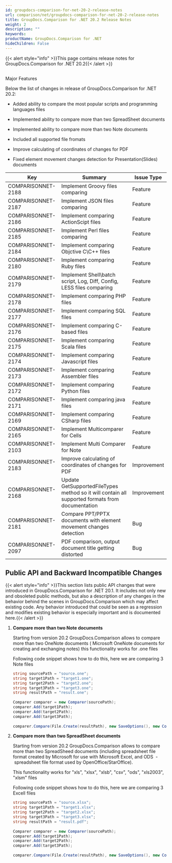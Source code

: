 ```yaml
---
id: groupdocs-comparison-for-net-20-2-release-notes
url: comparison/net/groupdocs-comparison-for-net-20-2-release-notes
title: GroupDocs.Comparison for .NET 20.2 Release Notes
weight: 2
description: ""
keywords: 
productName: GroupDocs.Comparison for .NET
hideChildren: False
---
```

{{< alert style="info" >}}This page contains release notes for GroupDocs.Comparison for .NET 20.2{{< /alert >}}

##   
Major Features

Below the list of changes in release of GroupDocs.Comparison for .NET 20.2:

*   Added ability to compare the most popular scripts and programming languages files 
*   Implemented ability to compare more than two SpreadSheet documents
*   Implemented ability to compare more than two Note documents
*   Included all supported file fromats
    
*   Improve calculating of coordinates of changes for PDF
*   Fixed element movement changes detection for Presentation(Slides) documents
    

| Key | Summary | Issue Type |
| --- | --- | --- |
| COMPARISONNET-2188  | Implement Groovy files comparing | Feature |
| COMPARISONNET-2187  | Implement JSON files comparing | Feature |
| COMPARISONNET-2186  | Implement comparing ActionScipt files | Feature |
| COMPARISONNET-2185 | Implement Perl files comparing | Feature |
| COMPARISONNET-2184  | Implement comparing Objctive C\\C++ files | Feature |
| COMPARISONNET-2180  | Implement comparing Ruby files | Feature |
| COMPARISONNET-2179  | Implement Shell\\batch script, Log, Diff, Config, LESS files comparing | Feature |
| COMPARISONNET-2178  | Implement comparing PHP files | Feature |
| COMPARISONNET-2177  | Implement comparing SQL files | Feature |
| COMPARISONNET-2176  | Implement comparing C-based files | Feature |
| COMPARISONNET-2175  | Implement comparing Scala files | Feature |
| COMPARISONNET-2174  | Implement comparing Javascript files | Feature |
| COMPARISONNET-2173  | Implement comparing Assembler files | Feature |
| COMPARISONNET-2172  | Implement comparing Python files | Feature |
| COMPARISONNET-2171  | Implement comparing java files | Feature |
| COMPARISONNET-2169 | Implement comparing CSharp files | Feature |
| COMPARISONNET-2165  | Implement Multicomparer for Cells | Feature |
| COMPARISONNET-2103  | Implement Multi Comparer for Note | Feature |
| COMPARISONNET-2183  | Improve calculating of coordinates of changes for PDF | Improvement |
| COMPARISONNET-2168  | Update GetSupportedFileTypes method so it will contain all supported formats from documentation | Improvement |
| COMPARISONNET-2181  | Compare PPT/PPTX documents with element movement changes detection | Bug |
| COMPARISONNET-2097 | PDF comparison, output document title getting distorted | Bug |

## Public API and Backward Incompatible Changes

{{< alert style="info" >}}This section lists public API changes that were introduced in GroupDocs.Comparison for .NET 20.1. It includes not only new and obsoleted public methods, but also a description of any changes in the behavior behind the scenes in GroupDocs.Comparison which may affect existing code. Any behavior introduced that could be seen as a regression and modifies existing behavior is especially important and is documented here.{{< /alert >}}

1.  **Compare more than two Note documents**
    
    Starting from version 20.2 GroupDocs.Comparison allows to compare more than two OneNote documents ( Microsoft OneNote documents for creating and exchanging notes) this functionality works for .one files
    
    Following code snippet shows how to do this, here we are comparing 3 Note files
    
    ```csharp
    string sourcePath = "source.one";
    string target1Path = "target1.one";
    string target2Path = "target2.one";
    string target3Path = "target3.one";
    string resultPath = "result.one";
     
    Comparer comparer = new Comparer(sourcePath);
    comparer.Add(target1Path);
    comparer.Add(target2Path);
    comparer.Add(target3Path);
     
    comparer.Compare(File.Create(resultPath), new SaveOptions(), new CompareOptions());
    ```
    
2.  **Compare more than two SpreadSheet documents**
    
    Starting from version 20.2 GroupDocs.Comparison allows to compare more than two SpreadSheed documents (including spreadsheet file format created by Microsoft for use with Microsoft Excel, and ODS  - spreadsheet file format used by OpenOffice/StarOffice).
    
    This functionality works for "xls", "xlsx", "xlsb", "csv", "ods", "xls2003", "xlsm" files
    
    Following code snippet shows how to do this, here we are comparing 3 Excell files
    
    ```csharp
    string sourcePath = "source.xlsx";
    string target1Path = "target1.xlsx";
    string target2Path = "target2.xlsx";
    string target3Path = "target3.xlsx";
    string resultPath = "result.pdf";
     
    Comparer comparer = new Comparer(sourcePath);
    comparer.Add(target1Path);
    comparer.Add(target2Path);
    comparer.Add(target3Path);
     
    comparer.Compare(File.Create(resultPath), new SaveOptions(), new CompareOptions());
    ```

